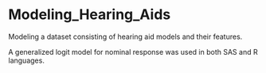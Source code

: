 # Modeling_Hearing_Aids
Modeling a dataset consisting of hearing aid models and their features.

A generalized logit model for nominal response was used in both SAS and R languages.
